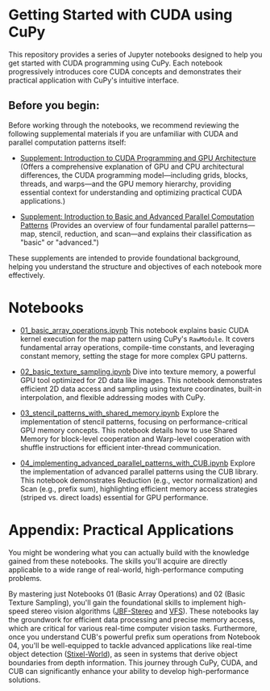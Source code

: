 # Getting Started with CUDA using CuPy

This repository provides a series of Jupyter notebooks designed to help you get started with CUDA programming using CuPy.
Each notebook progressively introduces core CUDA concepts and demonstrates their practical application with CuPy's intuitive interface.

## Before you begin:
Before working through the notebooks, we recommend reviewing the following supplemental materials if you are unfamiliar with CUDA and parallel computation patterns itself:

* [Supplement: Introduction to CUDA Programming and GPU Architecture](./00_cuda_programming_and_gpu_architecture.md)
  (Offers a comprehensive explanation of GPU and CPU architectural differences, the CUDA programming model—including grids, blocks, threads, and warps—and the GPU memory hierarchy, providing essential context for understanding and optimizing practical CUDA applications.)

* [Supplement: Introduction to Basic and Advanced Parallel Computation Patterns](./00_basic_and_advanced_parallel_computation_patterns.md)
  (Provides an overview of four fundamental parallel patterns—map, stencil, reduction, and scan—and explains their classification as "basic" or "advanced.")

These supplements are intended to provide foundational background, helping you understand the structure and objectives of each notebook more effectively.

# Notebooks
* [01_basic_array_operations.ipynb](./01_basic_array_operations.ipynb)
    This notebook explains basic CUDA kernel execution for the map pattern using CuPy's `RawModule`.
    It covers fundamental array operations, compile-time constants, and leveraging constant memory, setting the stage for more complex GPU patterns.

* [02_basic_texture_sampling.ipynb](./02_basic_texture_sampling.ipynb)
    Dive into texture memory, a powerful GPU tool optimized for 2D data like images. This notebook demonstrates efficient 2D data access and sampling using texture coordinates, built-in interpolation, and flexible addressing modes with CuPy.

* [03_stencil_patterns_with_shared_memory.ipynb](./03_stencil_patterns_with_shared_memory.ipynb)
    Explore the implementation of stencil patterns, focusing on performance-critical GPU memory concepts.
    This notebook details how to use Shared Memory for block-level cooperation and Warp-level cooperation with shuffle instructions for efficient inter-thread communication.

* [04_implementing_advanced_parallel_patterns_with_CUB.ipynb](./04_implementing_advanced_parallel_patterns_with_CUB.ipynb)
    Explore the implementation of advanced parallel patterns using the CUB library.
    This notebook demonstrates Reduction (e.g., vector normalization) and Scan (e.g., prefix sum), highlighting efficient memory access strategies (striped vs. direct loads) essential for GPU performance.

# Appendix: Practical Applications

You might be wondering what you can actually build with the knowledge gained from these notebooks.
The skills you'll acquire are directly applicable to a wide range of real-world, high-performance computing problems.

By mastering just Notebooks 01 (Basic Array Operations) and 02 (Basic Texture Sampling), you'll gain the foundational skills to implement high-speed stereo vision algorithms ([JBF-Stereo](https://github.com/eshibusawa/JBF-Stereo) and [VFS](https://github.com/eshibusawa/VFS-Python)).
These notebooks lay the groundwork for efficient data processing and precise memory access, which are critical for various real-time computer vision tasks.
Furthermore, once you understand CUB's powerful prefix sum operations from Notebook 04, you'll be well-equipped to tackle advanced applications like real-time object detection ([Stixel-World](https://github.com/eshibusawa/Stixel-World-Python)), as seen in systems that derive object boundaries from depth information.
This journey through CuPy, CUDA, and CUB can significantly enhance your ability to develop high-performance solutions.
